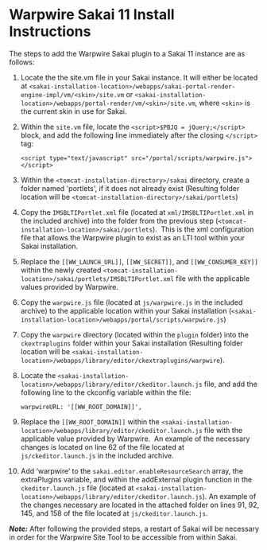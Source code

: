# Warpwire Sakai 11 Install Instructions #

The steps to add the Warpwire Sakai plugin to a Sakai 11 instance are as follows:

1. Locate the the site.vm file in your Sakai instance. It will either be located at ```<sakai-installation-location>/webapps/sakai-portal-render-engine-impl/vm/<skin>/site.vm``` or ```<sakai-installation-location>/webapps/portal-render/vm/<skin>/site.vm```, where ```<skin>``` is the current skin in use for Sakai.

2. Within the ```site.vm``` file, locate the ```<script>$PBJQ = jQuery;</script>``` block, and add the following line immediately after the closing ```</script>``` tag:  

     ```<script type="text/javascript" src="/portal/scripts/warpwire.js"></script>```

3. Within the ```<tomcat-installation-directory>/sakai``` directory, create a folder named 'portlets', if it does not already exist (Resulting folder location will be ```<tomcat-installation-directory>/sakai/portlets```)

4. Copy the ```IMSBLTIPortlet.xml``` file (located at ```xml/IMSBLTIPortlet.xml``` in the included archive) into the folder from the previous step (```<tomcat-installation-location>/sakai/portlets```).  This is the xml configuration file that allows the Warpwire plugin to exist as an LTI tool within your Sakai installation.

5. Replace the ```[[WW_LAUNCH_URL]]```, ```[[WW_SECRET]]```, and ```[[WW_CONSUMER_KEY]]``` within the newly created ```<tomcat-installation-location>/sakai/portlets/IMSBLTIPortlet.xml``` file with the applicable values provided by Warpwire.

6. Copy the ```warpwire.js``` file (located at ```js/warpwire.js``` in the included archive) to the applicable location within your Sakai installation (```<sakai-installation-location>/webapps/portal/scripts/warpwire.js```)

7. Copy the ```warpwire``` directory (located within the ```plugin``` folder) into the ```ckextraplugins``` folder within your Sakai installation (Resulting folder location will be ```<sakai-installation-location>/webapps/library/editor/ckextraplugins/warpwire```).

8. Locate the ```<sakai-installation-location>/webapps/library/editor/ckeditor.launch.js``` file, and add the following line to the ckconfig variable within the file:

     ```warpwireURL: '[[WW_ROOT_DOMAIN]]',```

9. Replace the ```[[WW_ROOT_DOMAIN]]``` within the ```<sakai-installation-location>/webapps/library/editor/ckeditor.launch.js``` file with the applicable value provided by Warpwire.  An example of the necessary changes is located on line 62 of the file located at ```js/ckeditor.launch.js``` in the included archive.

10. Add ‘warpwire’ to the ```sakai.editor.enableResourceSearch``` array, the extraPlugins variable, and within the addExternal plugin function in the ```ckeditor.launch.js``` file (located at ```<sakai-installation-location>/webapps/library/editor/ckeditor.launch.js```).  An example of the changes necessary are located in the attached folder on lines 91, 92, 145, and 158 of the file located at ```js/ckeditor.launch.js```.


***Note:***  After following the provided steps, a restart of Sakai will be necessary in order for the Warpwire Site Tool to be accessible from within Sakai.
